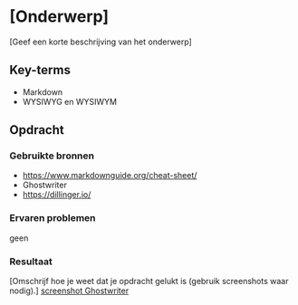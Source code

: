 # [Onderwerp]
[Geef een korte beschrijving van het onderwerp]

## Key-terms
- Markdown
- WYSIWYG en WYSIWYM 

## Opdracht
### Gebruikte bronnen
- https://www.markdownguide.org/cheat-sheet/
- Ghostwriter
- https://dillinger.io/

### Ervaren problemen
geen

### Resultaat

[Omschrijf hoe je weet dat je opdracht gelukt is (gebruik screenshots waar nodig).]
[screenshot Ghostwriter](techgrounds-kaman/00_includes/GIT-02_screenshot.PNG)